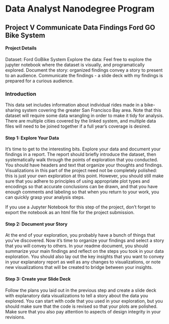 # Data Analyst Nanodegree Program

## Project V Communicate Data Findings Ford GO Bike System

#### Project Details
Dataset: Ford GoBike System
Explore the data: Feel free to explore the jupyter notebook where the dataset is visually, and programatically explored.
Document the story: organized findings convey a story to present to an audience.
Communicate the findings - a slide deck with my findings is prepared for a curious audience.

### Introduction
This data set includes information about individual rides made in a bike-sharing system covering the greater San Francisco Bay area. Note that this dataset will require some data wrangling in order to make it tidy for analysis. There are multiple cities covered by the linked system, and multiple data files will need to be joined together if a full year’s coverage is desired.

#### Step 1: Explore Your Data

It’s time to get to the interesting bits. Explore your data and document your findings in a report. The report should briefly introduce the dataset, then systematically walk through the points of exploration that you conducted. You should have headers and text that organize your thoughts and findings. Visualizations in this part of the project need not be completely polished: this is just your own exploration at this point. However, you should still make sure that you adhere to principles of using appropriate plot types and encodings so that accurate conclusions can be drawn, and that you have enough comments and labeling so that when you return to your work, you can quickly grasp your analysis steps.

If you use a Jupyter Notebook for this step of the project, don’t forget to export the notebook as an html file for the project submission.

#### Step 2: Document your Story

At the end of your exploration, you probably have a bunch of things that you’ve discovered. Now it’s time to organize your findings and select a story that you will convey to others. In your readme document, you should summarize your main findings and reflect on the steps you took in your data exploration. You should also lay out the key insights that you want to convey in your explanatory report as well as any changes to visualizations, or note new visualizations that will be created to bridge between your insights.

#### Step 3: Create your Slide Deck

Follow the plans you laid out in the previous step and create a slide deck with explanatory data visualizations to tell a story about the data you explored. You can start with code that you used in your exploration, but you should make sure that the code is revised so that your plots are polished. Make sure that you also pay attention to aspects of design integrity in your revisions.